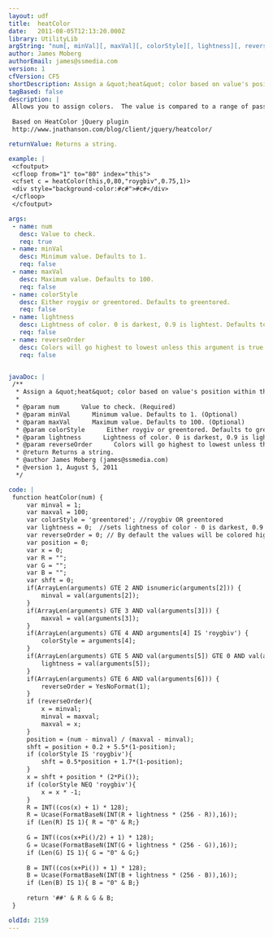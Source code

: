 ```yaml
---
layout: udf
title:  heatColor
date:   2011-08-05T12:13:20.000Z
library: UtilityLib
argString: "num[, minVal][, maxVal][, colorStyle][, lightness][, reverseOrder]"
author: James Moberg
authorEmail: james@ssmedia.com
version: 1
cfVersion: CF5
shortDescription: Assign a &quot;heat&quot; color based on value's position within the range.
tagBased: false
description: |
 Allows you to assign colors.  The value is compared to a range of passed in values and the element is assigned a &quot;heat&quot; color based on its derived value's position within the range.  (Useful in non-javascript environments or calculating charting colors.)
 
 Based on HeatColor jQuery plugin
 http://www.jnathanson.com/blog/client/jquery/heatcolor/

returnValue: Returns a string.

example: |
 <cfoutput>
 <cfloop from="1" to="80" index="this">
 <cfset c = heatColor(this,0,80,"roygbiv",0.75,1)>
 <div style="background-color:#c#">#c#</div>
 </cfloop>
 </cfoutput>

args:
 - name: num
   desc: Value to check.
   req: true
 - name: minVal
   desc: Minimum value. Defaults to 1.
   req: false
 - name: maxVal
   desc: Maximum value. Defaults to 100.
   req: false
 - name: colorStyle
   desc: Either roygiv or greentored. Defaults to greentored.
   req: false
 - name: lightness
   desc: Lightness of color. 0 is darkest, 0.9 is lightest. Defaults to 0.
   req: false
 - name: reverseOrder
   desc: Colors will go highest to lowest unless this argument is true. Defaults to false.
   req: false


javaDoc: |
 /**
  * Assign a &quot;heat&quot; color based on value's position within the range.
  * 
  * @param num      Value to check. (Required)
  * @param minVal      Minimum value. Defaults to 1. (Optional)
  * @param maxVal      Maximum value. Defaults to 100. (Optional)
  * @param colorStyle      Either roygiv or greentored. Defaults to greentored. (Optional)
  * @param lightness      Lightness of color. 0 is darkest, 0.9 is lightest. Defaults to 0. (Optional)
  * @param reverseOrder      Colors will go highest to lowest unless this argument is true. Defaults to false. (Optional)
  * @return Returns a string. 
  * @author James Moberg (james@ssmedia.com) 
  * @version 1, August 5, 2011 
  */

code: |
 function heatColor(num) {
     var minval = 1;
     var maxval = 100;
     var colorStyle = 'greentored'; //roygbiv OR greentored
     var lightness = 0;  //sets lightness of color - 0 is darkest, 0.9 is lightest
     var reverseOrder = 0; // By default the values will be colored highest to lowest; set this to true to color lowest to highest 
     var position = 0;
     var x = 0;
     var R = "";
     var G = "";
     var B = "";
     var shft = 0;
     if(ArrayLen(arguments) GTE 2 AND isnumeric(arguments[2])) {
         minval = val(arguments[2]);
     }
     if(ArrayLen(arguments) GTE 3 AND val(arguments[3])) {
         maxval = val(arguments[3]);
     }
     if(ArrayLen(arguments) GTE 4 AND arguments[4] IS 'roygbiv') {
         colorStyle = arguments[4];
     }
     if(ArrayLen(arguments) GTE 5 AND val(arguments[5]) GTE 0 AND val(arguments[5]) LTE 0.9) {
         lightness = val(arguments[5]);
     }
     if(ArrayLen(arguments) GTE 6 AND val(arguments[6])) {
         reverseOrder = YesNoFormat(1);
     }
     if (reverseOrder){
         x = minval;
         minval = maxval;
         maxval = x;
     }
     position = (num - minval) / (maxval - minval);
     shft = position + 0.2 + 5.5*(1-position);
     if (colorStyle IS 'roygbiv'){
         shft = 0.5*position + 1.7*(1-position);
     }
     x = shft + position * (2*Pi());    
     if (colorStyle NEQ 'roygbiv'){    
         x = x * -1;
     }
     R = INT((cos(x) + 1) * 128);
     R = Ucase(FormatBaseN(INT(R + lightness * (256 - R)),16));
     if (Len(R) IS 1){ R = "0" & R;}
     
     G = INT((cos(x+Pi()/2) + 1) * 128);
     G = Ucase(FormatBaseN(INT(G + lightness * (256 - G)),16));
     if (Len(G) IS 1){ G = "0" & G;}
     
     B = INT((cos(x+Pi()) + 1) * 128);
     B = Ucase(FormatBaseN(INT(B + lightness * (256 - B)),16));
     if (Len(B) IS 1){ B = "0" & B;}
     
     return '##' & R & G & B;
 }

oldId: 2159
---
```


